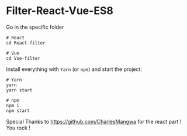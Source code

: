 # Filter-React-Vue-ES8

Go in the specific folder

```
# React
cd React-filter

# Vue
cd Vue-filter
```
Install everything with `Yarn` (or `npm`) and start the project:

```
# Yarn
yarn
yarn start

# npm
npm i
npm start
```

Special Thanks to https://github.com/CharlesMangwa for the react part ! 
You rock !